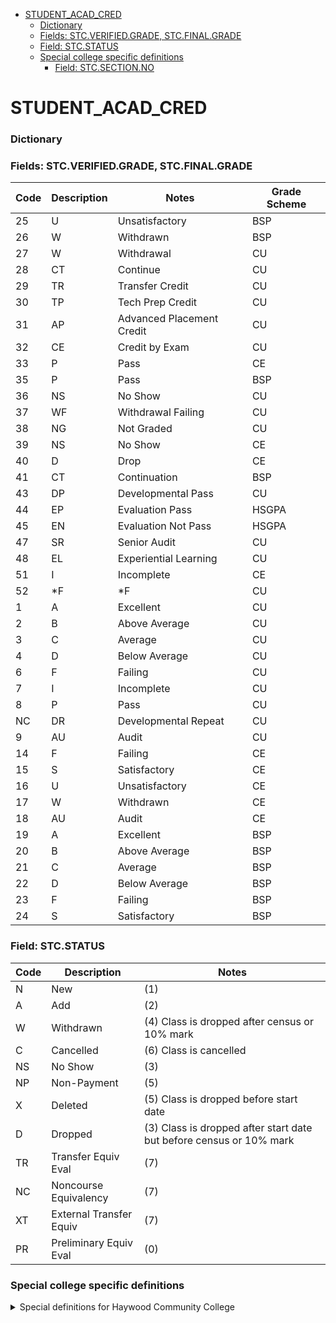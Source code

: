 <!-- TOC -->

- [STUDENT_ACAD_CRED](#student_acad_cred)
    - [Dictionary](#dictionary)
    - [Fields: STC.VERIFIED.GRADE, STC.FINAL.GRADE](#fields-stcverifiedgrade-stcfinalgrade)
    - [Field: STC.STATUS](#field-stcstatus)
    - [Special college specific definitions](#special-college-specific-definitions)
        - [Field: STC.SECTION.NO](#field-stcsectionno-haywoodcc)

<!-- tocstop -->
# STUDENT_ACAD_CRED

### Dictionary


### Fields: STC.VERIFIED.GRADE, STC.FINAL.GRADE 

| Code | Description | Notes                     | Grade Scheme |
| ---- | ----------- | ------------------------- | ------------ |
| 25   | U           | Unsatisfactory            | BSP          |
| 26   | W           | Withdrawn                 | BSP          |
| 27   | W           | Withdrawal                | CU           |
| 28   | CT          | Continue                  | CU           |
| 29   | TR          | Transfer Credit           | CU           |
| 30   | TP          | Tech Prep Credit          | CU           |
| 31   | AP          | Advanced Placement Credit | CU           |
| 32   | CE          | Credit by Exam            | CU           |
| 33   | P           | Pass                      | CE           |
| 35   | P           | Pass                      | BSP          |
| 36   | NS          | No Show                   | CU           |
| 37   | WF          | Withdrawal Failing        | CU           |
| 38   | NG          | Not Graded                | CU           |
| 39   | NS          | No Show                   | CE           |
| 40   | D           | Drop                      | CE           |
| 41   | CT          | Continuation              | BSP          |
| 43   | DP          | Developmental Pass        | CU           |
| 44   | EP          | Evaluation Pass           | HSGPA        |
| 45   | EN          | Evaluation Not Pass       | HSGPA        |
| 47   | SR          | Senior Audit              | CU           |
| 48   | EL          | Experiential Learning     | CU           |
| 51   | I           | Incomplete                | CE           |
| 52   | \*F         | \*F                       | CU           |
| 1    | A           | Excellent                 | CU           |
| 2    | B           | Above Average             | CU           |
| 3    | C           | Average                   | CU           |
| 4    | D           | Below Average             | CU           |
| 6    | F           | Failing                   | CU           |
| 7    | I           | Incomplete                | CU           |
| 8    | P           | Pass                      | CU           |
| NC   | DR          | Developmental Repeat      | CU           |
| 9    | AU          | Audit                     | CU           |
| 14   | F           | Failing                   | CE           |
| 15   | S           | Satisfactory              | CE           |
| 16   | U           | Unsatisfactory            | CE           |
| 17   | W           | Withdrawn                 | CE           |
| 18   | AU          | Audit                     | CE           |
| 19   | A           | Excellent                 | BSP          |
| 20   | B           | Above Average             | BSP          |
| 21   | C           | Average                   | BSP          |
| 22   | D           | Below Average             | BSP          |
| 23   | F           | Failing                   | BSP          |
| 24   | S           | Satisfactory              | BSP          |


### Field: STC.STATUS 
 
| Code | Description             | Notes                                                               |
| ---- | ----------------------- | ------------------------------------------------------------------- |
| N    | New                     | (1)                                                                 |
| A    | Add                     | (2)                                                                 |
| W    | Withdrawn               | (4) Class is dropped after census or 10% mark                       |
| C    | Cancelled               | (6) Class is cancelled                                              |
| NS   | No Show                 | (3)                                                                 |
| NP   | Non-Payment             | (5)                                                                 |
| X    | Deleted                 | (5) Class is dropped before start date                              |
| D    | Dropped                 | (3) Class is dropped after start date but before census or 10% mark |
| TR   | Transfer Equiv Eval     | (7)                                                                 |
| NC   | Noncourse Equivalency   | (7)                                                                 |
| XT   | External Transfer Equiv | (7)                                                                 |
| PR   | Preliminary Equiv Eval  | (0)                                                                 |
 

### Special college specific definitions

<details>
<summary>Special definitions for Haywood Community College</summary>

#### Field: STC.SECTION.NO (Haywood CC)

| Pattern | Examples      | Location        | Short-semester | Hybrid | High School           | Course Type       | Web-based | Night |
|---------|---------------|-----------------|----------------|--------|-----------------------|-------------------|-----------|-------|
| 0#      | 01 - 09       | Campus          |                |        |                       |                   |           |       |
| 6#      | 61 - 66       | Campus          |                |        |                       | Lab               |           |       |
| 9#      | 99            | Campus          |                |        |                       | Independent Study |           |       |
| A#      | A1 - A3       | Campus          | TRUE           |        |                       |                   |           |       |
| A6#     | A60 - A66     | Campus          | TRUE           |        |                       | Lab               |           |       |
| C0#     | C01           | Central Haywood |                |        | Central Haywood       |                   |           |       |
| C6#     | C60           | Central Haywood |                |        | Central Haywood       | Lab               |           |       |
| CA#     | CA1           | Central Haywood | TRUE           |        | Central Haywood       |                   |           |       |
| EM##    | EM01 - EM99   | Math Emporium   |                |        |                       |                   |           |       |
| EMY##   | EMY01 - EMY99 | Math Emporium   |                | TRUE   |                       |                   |           |       |
| H0#     | H01 - H03     | Campus          |                |        | Haywood Early College |                   |           |       |
| HW#     | HW1           | Online          |                |        | Haywood Early College |                   | TRUE      |       |
| IH##    | IH01 - IH99   | Information Hwy |                |        |                       |                   |           |       |
| IN#     | IN1 - IN2     | Internet        |                |        |                       |                   |           |       |
| INA#    | INA1 - INA3   | Internet        | TRUE           |        |                       |                   |           |       |
| J##     | J01 - J99     | JobsNow         |                |        |                       |                   |           |       |
| K##     | K01 - K99     | Cherokee        |                |        | Cherokee?             |                   |           |       |
| N#      | N1 - N2       | Campus          |                |        |                       |                   |           | TRUE  |
| N6#     | N60 - N61     | Campus          |                |        |                       | Lab               |           | TRUE  |
| NA#     | NA1 - NA2     | Campus          | TRUE           |        |                       |                   |           | TRUE  |
| NS#     | NS1 - NS2     | Self-Supporting |                |        |                       |                   |           | TRUE  |
| NW#     | NW1           | Online          |                |        |                       |                   | TRUE      | TRUE  |
| NWA#    | NWA1          | Online          | TRUE           |        |                       |                   | TRUE      | TRUE  |
| P0#     | P01 - P02     | Pisgah          |                |        | Pisgah                |                   |           |       |
| PA#     | PA1 - PA2     | Pisgah          | TRUE           |        | Pisgah                |                   |           |       |
| PY#     | PY1 - PY2     | Pisgah          |                | TRUE   | Pisgah                |                   |           |       |
| S#      | S1 - S2       | Self-Supporting |                |        |                       |                   |           |       |
| T0#     | T01           | Campus          |                |        | Tuscola               |                   |           |       |
| T6#     | T60           | Campus          |                |        | Tuscola               | Lab               |           |       |
| TA#     | TA1           | Campus          | TRUE           |        | Tuscola               |                   |           |       |
| TW#     | TW1           | Online          |                |        | Tuscola               |                   | TRUE      |       |
| TWA#    | TWA1          | Online          | TRUE           |        | Tuscola               |                   | TRUE      |       |
| TY#     | TY1           | Campus          |                | TRUE   | Tuscola               |                   |           |       |
| WB      | WB            | Campus          |                |        |                       |                   |           |       |
| W#      | W1 - W3       | Online          |                |        |                       |                   | TRUE      |       |
| WA#     | WA1 - WA2     | Online          | TRUE           |        |                       |                   | TRUE      |       |
| Y#      | Y1            | Campus          |                | TRUE   |                       |                   |           |       |

</details>

